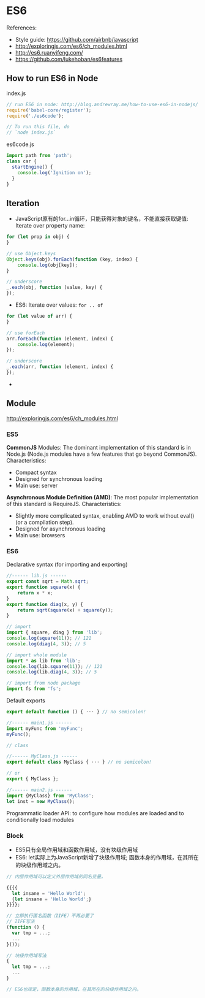 # ES6

References:
- Style guide: https://github.com/airbnb/javascript
- http://exploringjs.com/es6/ch_modules.html
- http://es6.ruanyifeng.com/
- https://github.com/lukehoban/es6features

## How to run ES6 in Node
index.js
```js
// run ES6 in node: http://blog.andrewray.me/how-to-use-es6-in-nodejs/
require('babel-core/register');
require('./es6code');

// To run this file, do
// `node index.js`
```

es6code.js
```js
import path from 'path';
class car {
  startEngine() {
    console.log('Ignition on');
  }
}
```

    
## Iteration
- JavaScript原有的for...in循环，只能获得对象的键名，不能直接获取键值: Iterate over property name:

```js
for (let prop in obj) {
}

// use Object.keys
Object.keys(obj).forEach(function (key, index) {
    console.log(obj[key]);
}

// underscore
_.each(obj, function (value, key) {
});
```

- ES6: Iterate over values: `for .. of`
 
```js
for (let value of arr) {
}

// use forEach
arr.forEach(function (element, index) {
    console.log(element); 
});

// underscore
_.each(arr, function (element, index) {
});
```

- 

## Module

http://exploringjs.com/es6/ch_modules.html

### ES5
**CommonJS** Modules: The dominant implementation of this standard is in Node.js (Node.js modules have a few features that go beyond CommonJS). Characteristics:
- Compact syntax
- Designed for synchronous loading
- Main use: server

**Asynchronous Module Definition (AMD)**: The most popular implementation of this standard is RequireJS. Characteristics:
- Slightly more complicated syntax, enabling AMD to work without eval() (or a compilation step).
- Designed for asynchronous loading
- Main use: browsers

### ES6
Declarative syntax (for importing and exporting)

```js
//------ lib.js ------
export const sqrt = Math.sqrt;
export function square(x) {
    return x * x;
}
export function diag(x, y) {
    return sqrt(square(x) + square(y));
}

// import
import { square, diag } from 'lib';
console.log(square(11)); // 121
console.log(diag(4, 3)); // 5

// import whole module
import * as lib from 'lib';
console.log(lib.square(11)); // 121
console.log(lib.diag(4, 3)); // 5

// import from node package
import fs from 'fs';
```

Default exports
```js
export default function () { ··· } // no semicolon!

//------ main1.js ------
import myFunc from 'myFunc';
myFunc();

// class

//------ MyClass.js ------
export default class MyClass { ··· } // no semicolon!

// or 
export { MyClass };

//------ main2.js ------
import {MyClass} from 'MyClass';
let inst = new MyClass();
```

Programmatic loader API: to configure how modules are loaded and to conditionally load modules

### Block
- ES5只有全局作用域和函数作用域，没有块级作用域
- ES6: let实际上为JavaScript新增了块级作用域; 函数本身的作用域，在其所在的块级作用域之内。

```js
// 内层作用域可以定义外层作用域的同名变量。

{{{{
  let insane = 'Hello World';
  {let insane = 'Hello World';}
}}}};

// 立即执行匿名函数（IIFE）不再必要了
// IIFE写法
(function () {
  var tmp = ...;
  ...
}());

// 块级作用域写法
{
  let tmp = ...;
  ...
}

// ES6也规定，函数本身的作用域，在其所在的块级作用域之内。
```